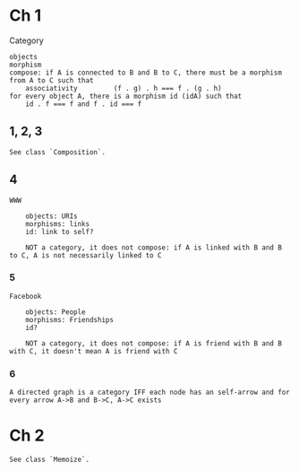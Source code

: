 # Ch 1

Category

    objects
    morphism
    compose: if A is connected to B and B to C, there must be a morphism from A to C such that
        associativity         (f . g) . h === f . (g . h)
    for every object A, there is a morphism id (idA) such that
        id . f === f and f . id === f

## 1, 2, 3

    See class `Composition`.

## 4

    WWW

        objects: URIs
        morphisms: links
        id: link to self?

        NOT a category, it does not compose: if A is linked with B and B to C, A is not necessarily linked to C
    
### 5

    Facebook

        objects: People
        morphisms: Friendships
        id?

        NOT a category, it does not compose: if A is friend with B and B with C, it doesn't mean A is friend with C

### 6

    A directed graph is a category IFF each node has an self-arrow and for every arrow A->B and B->C, A->C exists

# Ch 2

    See class `Memoize`.

